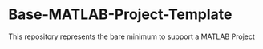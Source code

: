 # Base-MATLAB-Project-Template
This repository represents the bare minimum to support a MATLAB Project
